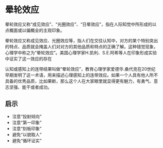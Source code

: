 # 晕轮效应

晕轮效应又称“成见效应”、“光圈效应”、“日晕效应”，指在人际知觉中所形成的以点概面或以偏概全的主观印象。

晕轮效应又称成见效应、光圈效应等，指人们在交往认知中，对方的某个特别突出的特点、品质就会掩盖人们对对方的其他品质和特点的正确了解。这种错觉现象，心理学中称之为“晕轮效应”。美国心理学家H.凯利、S.E.阿希等人在印象形成实验中证实了这一效应的存在

认知或感知上的连带结果叫做“晕轮效应”，教育心理学家爱德华.桑代克在20世纪早期发明了这一术语，用来描述心理感知上的连带效应。如果一个人具有他人所不具备的优秀品质，比如果断，那么这个人在大家眼里就显得更有魅力，有勇气、意志坚强、能干或者成功。

## 启示

* 注意“投射倾向”
* 注意“第一印象”
* 注意“刻板印象”
* 避免“以貌取人”
* 避免“循环证实”
